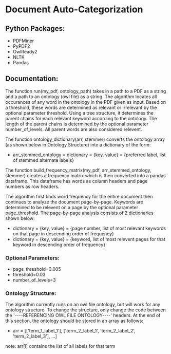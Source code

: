 # Document Auto-Categorization

## Python Packages:
* PDFMiner 
* PyPDF2
* OwlReady2
* NLTK
* Pandas

## Documentation:
The function run(my_pdf, ontology_path) takes in a path to a PDF as a string and a path to an ontology (owl file) as a string. The algorithm locates all occurances of any word in the ontology in the PDF given as input. Based on a threshold, these words are determined as relevant or irrelevant by the optional parameter threshold. Using a tree structure, it determines the parent chains for each relevant keyword according to the ontology. The length of the parent chains is determined by the optional parameter number_of_levels. All parent words are also considered relevent.

The function ontology_dictionary(arr, stemmer) converts the ontology array (as shown below in Ontology Structure) into a dictionary of the form:
* arr_stemmed_ontology = dictionary = {key, value} = {preferred label, list of stemmed alternate labels}

The function build_frequency_matrix(my_pdf, arr_stemmed_ontology, stemmer) creates a frequency matrix which is then converted into a pandas dataframe. This dataframe has words as column headers and page numbers as row headers.

The algorithm first finds word frequency for the entire document then continues to analyze the document page-by-page. Keywords are determined to be relevent on a page by the optional parameter page_threshold. The page-by-page analysis consists of 2 dictionaries shown below:
* dictionary = {key, value} = {page number, list of most relevant keywords on that page in descending order of frequency}
* dictionary = {key, value} = {keyword, list of most relevent pages for that keyword in descending order of frequency}

### Optional Parameters:
* page_threshold=0.005
* threshold=0.03
* number_of_levels=3

### Ontology Structure:
The algorithm currently runs on an owl file ontology, but will work for any ontology structure. To change the structure, only change the code between the '----REFERENCING OWL FILE ONTOLOGY----' headers. At the end of this section, the ontology should be stored in an array as follows:
* arr = [['term_1_label_1'], ['term_2_label_1', 'term_2_label_2', 'term_2_label_3'], ...]

note: arr[i] contains the list of all labels for that term
